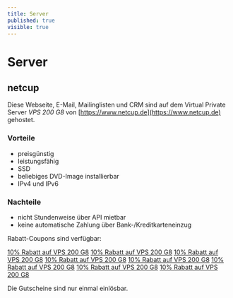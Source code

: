 ```yaml
---
title: Server
published: true
visible: true
---
```


# Server

## netcup

Diese Webseite, E-Mail, Mailinglisten und CRM sind auf dem Virtual Private Server  _VPS 200 G8_ von [https://www.netcup.de](https://www.netcup.de) gehostet.

### Vorteile
* preisgünstig
* leistungsfähig
* SSD
* beliebiges DVD-Image installierbar
* IPv4 und IPv6

### Nachteile
* nicht Stundenweise über API mietbar
* keine automatische Zahlung über Bank-/Kreditkarteneinzug

Rabatt-Coupons sind verfügbar:

[10% Rabatt auf VPS 200 G8](https://www.netcup.de/bestellen/gutschein_einloesen.php?gutschein=2052nc15262536048)
[10% Rabatt auf VPS 200 G8](https://www.netcup.de/bestellen/gutschein_einloesen.php?gutschein=2052nc15262536046)
[10% Rabatt auf VPS 200 G8](https://www.netcup.de/bestellen/gutschein_einloesen.php?gutschein=2052nc15262536045)
[10% Rabatt auf VPS 200 G8](https://www.netcup.de/bestellen/gutschein_einloesen.php?gutschein=2052nc15262536044)
[10% Rabatt auf VPS 200 G8](https://www.netcup.de/bestellen/gutschein_einloesen.php?gutschein=2052nc15262536043)
[10% Rabatt auf VPS 200 G8](https://www.netcup.de/bestellen/gutschein_einloesen.php?gutschein=2052nc15262536042)
[10% Rabatt auf VPS 200 G8](https://www.netcup.de/bestellen/gutschein_einloesen.php?gutschein=2052nc15262536041)
[10% Rabatt auf VPS 200 G8](https://www.netcup.de/bestellen/gutschein_einloesen.php?gutschein=2052nc15262535429)

Die Gutscheine sind nur einmal einlösbar. 
